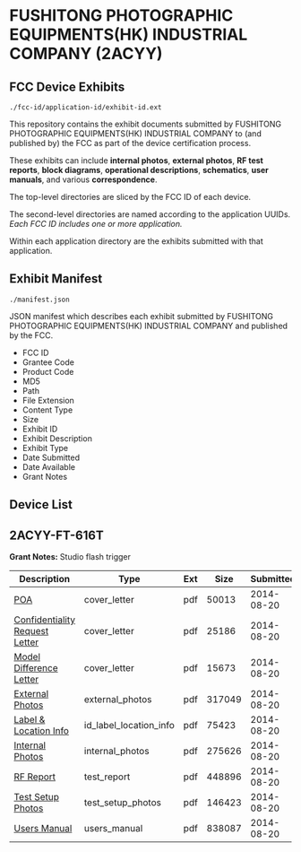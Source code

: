 # FUSHITONG PHOTOGRAPHIC EQUIPMENTS(HK) INDUSTRIAL COMPANY (2ACYY)
## FCC Device Exhibits

```
./fcc-id/application-id/exhibit-id.ext
```

This repository contains the exhibit documents submitted by FUSHITONG PHOTOGRAPHIC EQUIPMENTS(HK) INDUSTRIAL COMPANY to (and published by) the FCC as part of the device certification process.

These exhibits can include **internal photos**, **external photos**, **RF test reports**, **block diagrams**, **operational descriptions**, **schematics**, **user manuals**, and various **correspondence**.

The top-level directories are sliced by the FCC ID of each device.

The second-level directories are named according to the application UUIDs. *Each FCC ID includes one or more application.*

Within each application directory are the exhibits submitted with that application. 

## Exhibit Manifest

```
./manifest.json
```

JSON manifest which describes each exhibit submitted by FUSHITONG PHOTOGRAPHIC EQUIPMENTS(HK) INDUSTRIAL COMPANY and published by the FCC.

- FCC ID
- Grantee Code
- Product Code
- MD5
- Path
- File Extension
- Content Type
- Size
- Exhibit ID
- Exhibit Description
- Exhibit Type
- Date Submitted
- Date Available
- Grant Notes

## Device List
## 2ACYY-FT-616T
**Grant Notes:** Studio flash trigger

| Description | Type | Ext | Size | Submitted | Available |
| ----------- | ---- | --- | ---- | --------- | --------- |
| [POA](2ACYY-FT-616T/686f066131df286fd814e1b1a5ec053f/2363774.pdf) | cover_letter | pdf | 50013 | 2014-08-20 | 2014-08-20 |
| [Confidentiality Request Letter](2ACYY-FT-616T/686f066131df286fd814e1b1a5ec053f/2363775.pdf) | cover_letter | pdf | 25186 | 2014-08-20 | 2014-08-20 |
| [Model Difference Letter](2ACYY-FT-616T/686f066131df286fd814e1b1a5ec053f/2363776.pdf) | cover_letter | pdf | 15673 | 2014-08-20 | 2014-08-20 |
| [External Photos](2ACYY-FT-616T/686f066131df286fd814e1b1a5ec053f/2363780.pdf) | external_photos | pdf | 317049 | 2014-08-20 | 2014-08-20 |
| [Label & Location Info](2ACYY-FT-616T/686f066131df286fd814e1b1a5ec053f/2363782.pdf) | id_label_location_info | pdf | 75423 | 2014-08-20 | 2014-08-20 |
| [Internal Photos](2ACYY-FT-616T/686f066131df286fd814e1b1a5ec053f/2363781.pdf) | internal_photos | pdf | 275626 | 2014-08-20 | 2014-08-20 |
| [RF Report](2ACYY-FT-616T/686f066131df286fd814e1b1a5ec053f/2363784.pdf) | test_report | pdf | 448896 | 2014-08-20 | 2014-08-20 |
| [Test Setup Photos](2ACYY-FT-616T/686f066131df286fd814e1b1a5ec053f/2363785.pdf) | test_setup_photos | pdf | 146423 | 2014-08-20 | 2014-08-20 |
| [Users Manual](2ACYY-FT-616T/686f066131df286fd814e1b1a5ec053f/2363783.pdf) | users_manual | pdf | 838087 | 2014-08-20 | 2014-08-20 |
